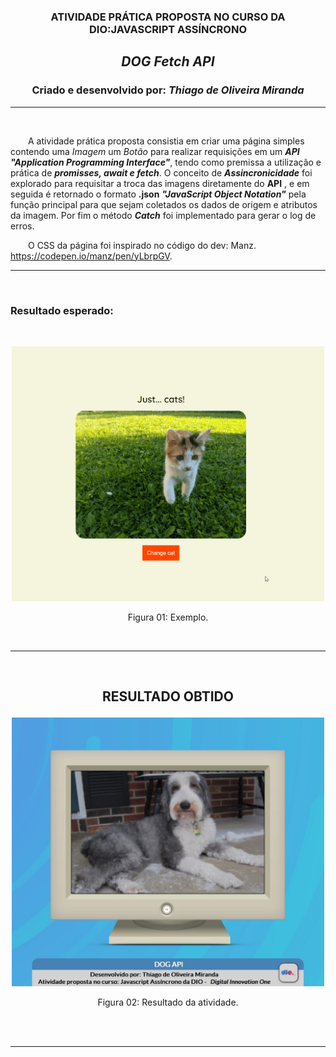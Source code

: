<h3 align="center">

**ATIVIDADE PRÁTICA PROPOSTA NO CURSO DA DIO:JAVASCRIPT ASSÍNCRONO**

</h3>

<h2 align="center">

***DOG Fetch API***

</h2>

<h3 align="center">

**Criado e desenvolvido por:** *Thiago de Oliveira Miranda*

</h3>

***

<br>

&emsp;&emsp;A atividade prática proposta consistia em criar uma página simples contendo uma *Imagem*  um *Botão* para realizar requisições em um ***API*** ***"Application Programming Interface"***, tendo como premissa a utilização e prática de ***promisses, await e fetch***. O conceito de ***Assincronicidade*** foi explorado para requisitar a troca das imagens diretamente do **API** , e em seguida é retornado o formato **.json** ***"JavaScript Object Notation"*** pela função principal para que sejam coletados os dados de origem e atributos da imagem. Por fim o método ***Catch*** foi implementado para gerar o log de erros.

&emsp;&emsp;O CSS da página foi inspirado no código do dev: Manz.
https://codepen.io/manz/pen/yLbrpGV.
<br>

***

<br>

### **Resultado esperado:**

<br>

<p align="center"><img width="500" src="./img/api-cats.gif"/>

<p align="center">Figura 01: Exemplo.</p>


</p>

<br>

***

<br>

<h2 align="center">

  **RESULTADO OBTIDO**

</h2>


<p align="center"><img width="500" src="./img/resultado.jpg"/>

<p align="center">Figura 02: Resultado da atividade.</p>

</p>

<br>



<br>

***

